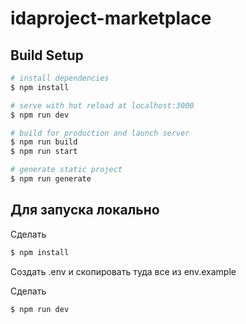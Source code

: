 # idaproject-marketplace

## Build Setup

```bash
# install dependencies
$ npm install

# serve with hot reload at localhost:3000
$ npm run dev

# build for production and launch server
$ npm run build
$ npm run start

# generate static project
$ npm run generate
```

## Для запуска локально

Сделать
```bash
$ npm install
```

Создать .env и скопировать туда все из env.example

Сделать
```bash
$ npm run dev
```